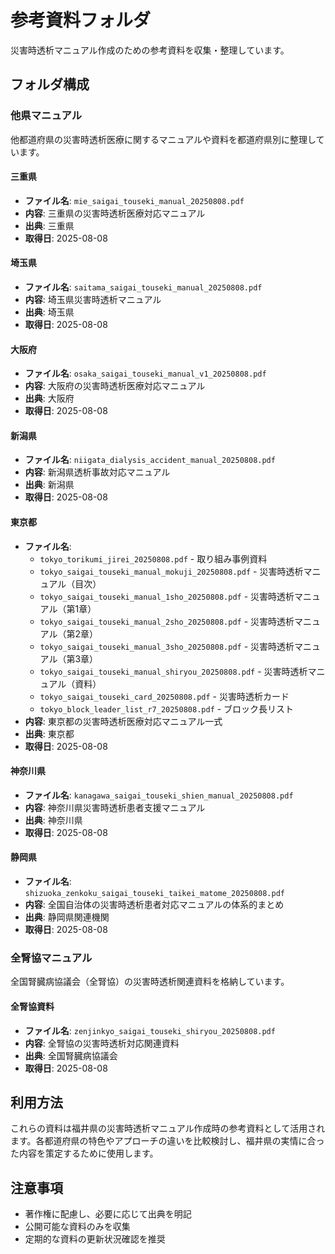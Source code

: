 # 参考資料フォルダ

災害時透析マニュアル作成のための参考資料を収集・整理しています。

## フォルダ構成

### 他県マニュアル
他都道府県の災害時透析医療に関するマニュアルや資料を都道府県別に整理しています。

#### 三重県
- **ファイル名**: `mie_saigai_touseki_manual_20250808.pdf`
- **内容**: 三重県の災害時透析医療対応マニュアル
- **出典**: 三重県
- **取得日**: 2025-08-08

#### 埼玉県
- **ファイル名**: `saitama_saigai_touseki_manual_20250808.pdf`
- **内容**: 埼玉県災害時透析マニュアル
- **出典**: 埼玉県
- **取得日**: 2025-08-08

#### 大阪府
- **ファイル名**: `osaka_saigai_touseki_manual_v1_20250808.pdf`
- **内容**: 大阪府の災害時透析医療対応マニュアル
- **出典**: 大阪府
- **取得日**: 2025-08-08

#### 新潟県
- **ファイル名**: `niigata_dialysis_accident_manual_20250808.pdf`
- **内容**: 新潟県透析事故対応マニュアル
- **出典**: 新潟県
- **取得日**: 2025-08-08

#### 東京都
- **ファイル名**: 
  - `tokyo_torikumi_jirei_20250808.pdf` - 取り組み事例資料
  - `tokyo_saigai_touseki_manual_mokuji_20250808.pdf` - 災害時透析マニュアル（目次）
  - `tokyo_saigai_touseki_manual_1sho_20250808.pdf` - 災害時透析マニュアル（第1章）
  - `tokyo_saigai_touseki_manual_2sho_20250808.pdf` - 災害時透析マニュアル（第2章）
  - `tokyo_saigai_touseki_manual_3sho_20250808.pdf` - 災害時透析マニュアル（第3章）
  - `tokyo_saigai_touseki_manual_shiryou_20250808.pdf` - 災害時透析マニュアル（資料）
  - `tokyo_saigai_touseki_card_20250808.pdf` - 災害時透析カード
  - `tokyo_block_leader_list_r7_20250808.pdf` - ブロック長リスト
- **内容**: 東京都の災害時透析医療対応マニュアル一式
- **出典**: 東京都
- **取得日**: 2025-08-08

#### 神奈川県
- **ファイル名**: `kanagawa_saigai_touseki_shien_manual_20250808.pdf`
- **内容**: 神奈川県災害時透析患者支援マニュアル
- **出典**: 神奈川県
- **取得日**: 2025-08-08

#### 静岡県
- **ファイル名**: `shizuoka_zenkoku_saigai_touseki_taikei_matome_20250808.pdf`
- **内容**: 全国自治体の災害時透析患者対応マニュアルの体系的まとめ
- **出典**: 静岡県関連機関
- **取得日**: 2025-08-08

### 全腎協マニュアル
全国腎臓病協議会（全腎協）の災害時透析関連資料を格納しています。

#### 全腎協資料
- **ファイル名**: `zenjinkyo_saigai_touseki_shiryou_20250808.pdf`
- **内容**: 全腎協の災害時透析対応関連資料
- **出典**: 全国腎臓病協議会
- **取得日**: 2025-08-08

## 利用方法

これらの資料は福井県の災害時透析マニュアル作成時の参考資料として活用されます。各都道府県の特色やアプローチの違いを比較検討し、福井県の実情に合った内容を策定するために使用します。

## 注意事項

- 著作権に配慮し、必要に応じて出典を明記
- 公開可能な資料のみを収集
- 定期的な資料の更新状況確認を推奨